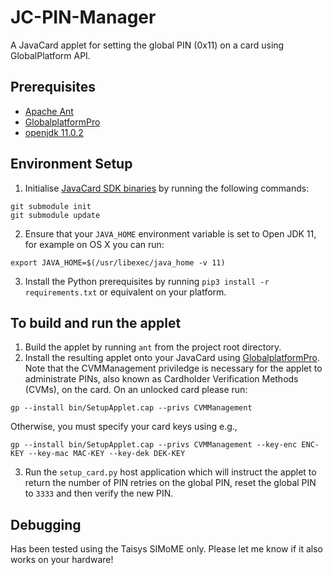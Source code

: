 # JC-PIN-Manager

A JavaCard applet for setting the global PIN (0x11) on a card using GlobalPlatform API.

## Prerequisites
* [Apache Ant](https://ant.apache.org)
* [GlobalplatformPro](https://github.com/martinpaljak/GlobalPlatformPro)
* [openjdk 11.0.2](https://openjdk.java.net/projects/jdk/11/)

## Environment Setup
1. Initialise [JavaCard SDK binaries](https://github.com/martinpaljak/oracle_javacard_sdks) by running the following commands:

```
git submodule init
git submodule update
```
2. Ensure that your `JAVA_HOME` environment variable is set to Open JDK 11, for example on OS X you can run:

```
export JAVA_HOME=$(/usr/libexec/java_home -v 11)
```

3. Install the Python prerequisites by running ``pip3 install -r requirements.txt`` or equivalent on your platform.

## To build and run the applet

1. Build the applet by running `ant` from the project root directory. 
2. Install the resulting applet onto your JavaCard using [GlobalplatformPro](https://github.com/martinpaljak/GlobalPlatformPro). Note that the CVMManagement priviledge is necessary for the applet to administrate PINs, also known as Cardholder Verification Methods (CVMs), on the card. On an unlocked card please run:

```
gp --install bin/SetupApplet.cap --privs CVMManagement         
```
Otherwise, you must specify your card keys using e.g.,

```
gp --install bin/SetupApplet.cap --privs CVMManagement --key-enc ENC-KEY --key-mac MAC-KEY --key-dek DEK-KEY      
```

3. Run the ``setup_card.py`` host application which will instruct the applet to return the number of PIN retries on the global PIN, reset the global PIN to ``3333`` and then verify the new PIN.

## Debugging
Has been tested using the Taisys SIMoME only. Please let me know if it also works on your hardware!